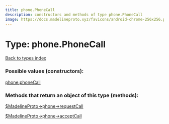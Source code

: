 ```yaml
---
title: phone.PhoneCall
description: constructors and methods of type phone.PhoneCall
image: https://docs.madelineproto.xyz/favicons/android-chrome-256x256.png
---
```

# Type: phone.PhoneCall  
[Back to types index](index.md)



### Possible values (constructors):

[phone.phoneCall](../constructors/phone.phoneCall.md)  



### Methods that return an object of this type (methods):

[$MadelineProto->phone->requestCall](../methods/phone.requestCall.md)  

[$MadelineProto->phone->acceptCall](../methods/phone.acceptCall.md)  



